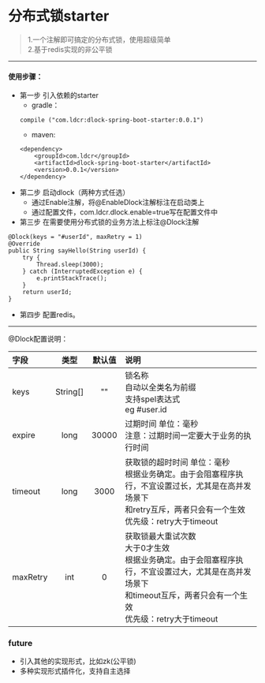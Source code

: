 # 分布式锁starter
>1.一个注解即可搞定的分布式锁，使用超级简单  
>2.基于redis实现的非公平锁
---
#### 使用步骤：
+ 第一步 引入依赖的starter
   + gradle：
   ```
   compile ("com.ldcr:dlock-spring-boot-starter:0.0.1")
   ```
   + maven:
   ```
  <dependency>
       <groupId>com.ldcr</groupId>
       <artifactId>dlock-spring-boot-starter</artifactId>
       <version>0.0.1</version>
   </dependency>
   ```
+ 第二步 启动dlock（两种方式任选）
   + 通过Enable注解，将@EnableDlock注解标注在启动类上
   + 通过配置文件，com.ldcr.dlock.enable=true写在配置文件中
+ 第三步 在需要使用分布式锁的业务方法上标注@Dlock注解
```
@Dlock(keys = "#userId", maxRetry = 1)
@Override
public String sayHello(String userId) {
    try {
        Thread.sleep(3000);
    } catch (InterruptedException e) {
        e.printStackTrace();
    }
    return userId;
}
```
+ 第四步 配置redis。
---
@Dlock配置说明：

|字段|类型|默认值|说明|
|:---|:---:|:---:|:---|
|keys|String[]|""|锁名称 <br>自动以全类名为前缀<br>支持spel表达式<br>eg #user.id|
|expire|long|30000|过期时间 单位：毫秒 <br>注意：过期时间一定要大于业务的执行时间|
|timeout|long|3000|获取锁的超时时间 单位：毫秒 <br>根据业务确定。由于会阻塞程序执行，不宜设置过长，尤其是在高并发场景下<br>和retry互斥，两者只会有一个生效 <br>优先级：retry大于timeout|
|maxRetry|int|0|获取锁最大重试次数 <br>大于0才生效 <br>根据业务确定。由于会阻塞程序执行，不宜设置过大，尤其是在高并发场景下 <br>和timeout互斥，两者只会有一个生效 <br>优先级：retry大于timeout|

### future
+ 引入其他的实现形式，比如zk(公平锁)
+ 多种实现形式插件化，支持自主选择